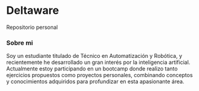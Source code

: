 # Deltaware
Repositorio personal

### Sobre mi
Soy un estudiante titulado de Técnico en Automatización y Robótica, y recientemente he desarrollado un gran interés por la inteligencia artificial. 
Actualmente estoy participando en un bootcamp donde realizo tanto ejercicios propuestos como proyectos personales, combinando conceptos 
y conocimientos adquiridos para profundizar en esta apasionante área.
